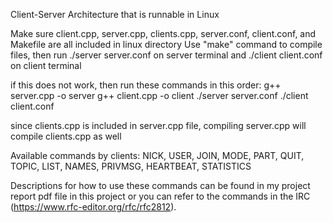 Client-Server Architecture that is runnable in Linux

Make sure client.cpp, server.cpp, clients.cpp, server.conf, client.conf, and Makefile are all included in linux directory
Use "make" command to compile files, 
then run ./server server.conf on server terminal
and ./client client.conf on client terminal

if this does not work, then run these commands in this order:
g++ server.cpp -o server
g++ client.cpp -o client
./server server.conf
./client client.conf

since clients.cpp is included in server.cpp file, compiling server.cpp will compile clients.cpp as well

Available commands by clients: NICK, USER, JOIN, MODE, PART, QUIT, TOPIC, LIST, NAMES, PRIVMSG, HEARTBEAT, STATISTICS

Descriptions for how to use these commands can be found in my project report pdf file in this project or you can refer to the commands in the IRC (https://www.rfc-editor.org/rfc/rfc2812).
